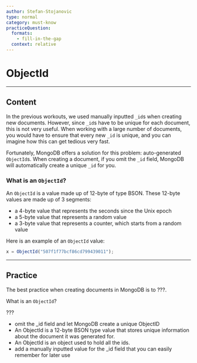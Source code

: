 ```yaml
---
author: Stefan-Stojanovic
type: normal
category: must-know
practiceQuestion:
  formats:
    - fill-in-the-gap
  context: relative
---
```


# ObjectId


---

## Content

In the previous workouts, we used manually inputted `_id`s when creating new documents. However, since `_id`s have to be unique for each document, this is not very useful. When working with a large number of documents, you would have to ensure that every new `_id` is unique, and you can imagine how this can get tedious very fast.

Fortunately, MongoDB offers a solution for this problem: auto-generated `ObjectId`s. When creating a document, if you omit the `_id` field, MongoDB will automatically create a unique `_id` for you.

### What is an `ObjectId`?

An `ObjectId` is a value made up of 12-byte of type BSON. These 12-byte values are made up of 3 segments:

- a 4-byte value that represents the seconds since the Unix epoch
- a 5-byte value that represents a random value
- a 3-byte value that represents a counter, which starts from a random value

Here is an example of an `ObjectId` value:

```js
x = ObjectId("507f1f77bcf86cd799439011");
```


---

## Practice

The best practice when creating documents in MongoDB is to ???.

What is an `ObjectId`?

???

- omit the _id field and let MongoDB create a unique ObjectID
- An ObjectId is a 12-byte BSON type value that stores unique information about the document it was generated for.
- An ObjectId is an object used to hold all the ids.
- add a manually inputted value for the _id field that you can easily remember for later use
